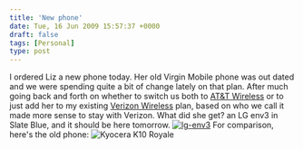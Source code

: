 ```yaml
---
title: 'New phone'
date: Tue, 16 Jun 2009 15:57:37 +0000
draft: false
tags: [Personal]
type: post
---
```


I ordered Liz a new phone today. Her old Virgin Mobile phone was out dated and we were spending quite a bit of change lately on that plan. After much going back and forth on whether to switch us both to [AT&T Wireless](http://www.attwireless.com) or to just add her to my existing [Verizon Wireless](http://www.verizonwireless.com) plan, based on who we call it made more sense to stay with Verizon. What did she get? an LG env3 in Slate Blue, and it should be here tomorrow. [![lg-env3](http://zeusville.files.wordpress.com/2009/06/lg-env3.png "lg-env3")](http://estore.vzwshop.com/env3/) For comparison, here's the old phone: ![](http://images.amazon.com/images/P/B0007XJS7G.01.LZZZZZZZ.jpg "Kyocera K10 Royale")